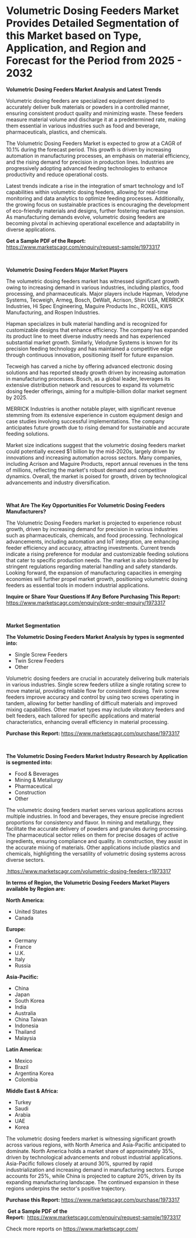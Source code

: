 <p><h1>Volumetric Dosing Feeders Market Provides Detailed Segmentation of this Market based on Type, Application, and Region and Forecast for the Period from 2025 - 2032</h1></p><p><strong>Volumetric Dosing Feeders Market Analysis and Latest Trends</strong></p>
<p><p>Volumetric dosing feeders are specialized equipment designed to accurately deliver bulk materials or powders in a controlled manner, ensuring consistent product quality and minimizing waste. These feeders measure material volume and discharge it at a predetermined rate, making them essential in various industries such as food and beverage, pharmaceuticals, plastics, and chemicals.</p><p>The Volumetric Dosing Feeders Market is expected to grow at a CAGR of 10.1% during the forecast period. This growth is driven by increasing automation in manufacturing processes, an emphasis on material efficiency, and the rising demand for precision in production lines. Industries are progressively adopting advanced feeding technologies to enhance productivity and reduce operational costs.</p><p>Latest trends indicate a rise in the integration of smart technology and IoT capabilities within volumetric dosing feeders, allowing for real-time monitoring and data analytics to optimize feeding processes. Additionally, the growing focus on sustainable practices is encouraging the development of eco-friendly materials and designs, further fostering market expansion. As manufacturing demands evolve, volumetric dosing feeders are becoming pivotal in achieving operational excellence and adaptability in diverse applications.</p></p>
<p><strong>Get a Sample PDF of the Report:&nbsp;</strong> <a href="https://www.marketscagr.com/enquiry/request-sample/1973317?utm_campaign=2840&utm_medium=2&utm_source=Github&utm_content=ia&utm_term=02032025&utm_id=volumetric-dosing-feeders">https://www.marketscagr.com/enquiry/request-sample/1973317</a></p>
<p>&nbsp;</p>
<p><strong>Volumetric Dosing Feeders Major Market Players</strong></p>
<p><p>The volumetric dosing feeders market has witnessed significant growth owing to increasing demand in various industries, including plastics, food processing, and pharmaceuticals. Major players include Hapman, Velodyne Systems, Tecweigh, Armeg, Bosch, DeWalt, Acrison, Shini USA, MERRICK Industries, Hi Spec Engineering, Maguire Products Inc., ROXEL, KWS Manufacturing, and Rospen Industries. </p><p>Hapman specializes in bulk material handling and is recognized for customizable designs that enhance efficiency. The company has expanded its product line to meet diverse industry needs and has experienced substantial market growth. Similarly, Velodyne Systems is known for its precision feeding technology and has maintained a competitive edge through continuous innovation, positioning itself for future expansion.</p><p>Tecweigh has carved a niche by offering advanced electronic dosing solutions and has reported steady growth driven by increasing automation in manufacturing processes. Bosch, as a global leader, leverages its extensive distribution network and resources to expand its volumetric dosing feeder offerings, aiming for a multiple-billion dollar market segment by 2025.</p><p>MERRICK Industries is another notable player, with significant revenue stemming from its extensive experience in custom equipment design and case studies involving successful implementations. The company anticipates future growth due to rising demand for sustainable and accurate feeding solutions.</p><p>Market size indications suggest that the volumetric dosing feeders market could potentially exceed $1 billion by the mid-2020s, largely driven by innovations and increasing automation across sectors. Many companies, including Acrison and Maguire Products, report annual revenues in the tens of millions, reflecting the market's robust demand and competitive dynamics. Overall, the market is poised for growth, driven by technological advancements and industry diversification.</p></p>
<p>&nbsp;</p>
<p><strong>What Are The Key Opportunities For Volumetric Dosing Feeders Manufacturers?</strong></p>
<p><p>The Volumetric Dosing Feeders market is projected to experience robust growth, driven by increasing demand for precision in various industries such as pharmaceuticals, chemicals, and food processing. Technological advancements, including automation and IoT integration, are enhancing feeder efficiency and accuracy, attracting investments. Current trends indicate a rising preference for modular and customizable feeding solutions that cater to specific production needs. The market is also bolstered by stringent regulations regarding material handling and safety standards. Looking forward, the expansion of manufacturing capacities in emerging economies will further propel market growth, positioning volumetric dosing feeders as essential tools in modern industrial applications.</p></p>
<p><strong>Inquire or Share Your Questions If Any Before Purchasing This Report:</strong> <a href="https://www.marketscagr.com/enquiry/pre-order-enquiry/1973317?utm_campaign=2840&utm_medium=2&utm_source=Github&utm_content=ia&utm_term=02032025&utm_id=volumetric-dosing-feeders">https://www.marketscagr.com/enquiry/pre-order-enquiry/1973317</a></p>
<p>&nbsp;</p>
<p><strong>Market Segmentation</strong></p>
<p><strong>The Volumetric Dosing Feeders Market Analysis by types is segmented into:</strong></p>
<p><ul><li>Single Screw Feeders</li><li>Twin Screw Feeders</li><li>Other</li></ul></p>
<p><p>Volumetric dosing feeders are crucial in accurately delivering bulk materials in various industries. Single screw feeders utilize a single rotating screw to move material, providing reliable flow for consistent dosing. Twin screw feeders improve accuracy and control by using two screws operating in tandem, allowing for better handling of difficult materials and improved mixing capabilities. Other market types may include vibratory feeders and belt feeders, each tailored for specific applications and material characteristics, enhancing overall efficiency in material processing.</p></p>
<p><strong>Purchase this Report:&nbsp;</strong><a href="https://www.marketscagr.com/purchase/1973317?utm_campaign=2840&utm_medium=2&utm_source=Github&utm_content=ia&utm_term=02032025&utm_id=volumetric-dosing-feeders">https://www.marketscagr.com/purchase/1973317</a></p>
<p>&nbsp;</p>
<p><strong>The Volumetric Dosing Feeders Market Industry Research by Application is segmented into:</strong></p>
<p><ul><li>Food & Beverages</li><li>Mining & Metallurgy</li><li>Pharmaceutical</li><li>Construction</li><li>Other</li></ul></p>
<p><p>The volumetric dosing feeders market serves various applications across multiple industries. In food and beverages, they ensure precise ingredient proportions for consistency and flavor. In mining and metallurgy, they facilitate the accurate delivery of powders and granules during processing. The pharmaceutical sector relies on them for precise dosages of active ingredients, ensuring compliance and quality. In construction, they assist in the accurate mixing of materials. Other applications include plastics and chemicals, highlighting the versatility of volumetric dosing systems across diverse sectors.</p></p>
<p><a href="https://www.marketscagr.com/volumetric-dosing-feeders-r1973317?utm_campaign=2840&utm_medium=2&utm_source=Github&utm_content=ia&utm_term=02032025&utm_id=volumetric-dosing-feeders">&nbsp;https://www.marketscagr.com/volumetric-dosing-feeders-r1973317</a></p>
<p><strong>In terms of Region, the Volumetric Dosing Feeders Market Players available by Region are:</strong></p>
<p>
    <p> <strong> North America: </strong>
        <ul>
            <li>United States</li>
            <li>Canada</li>
        </ul>
        </p> 
    <p> <strong> Europe: </strong>
        <ul>
            <li>Germany</li>
            <li>France</li>
            <li>U.K.</li>
            <li>Italy</li>
            <li>Russia</li>
        </ul>
        </p> 
    <p> <strong> Asia-Pacific: </strong>
        <ul>
            <li>China</li>
            <li>Japan</li>
            <li>South Korea</li>
            <li>India</li>
            <li>Australia</li>
            <li>China Taiwan</li>
            <li>Indonesia</li>
            <li>Thailand</li>
            <li>Malaysia</li>
        </ul>
        </p> 
    <p> <strong> Latin America: </strong>
        <ul>
            <li>Mexico</li>
            <li>Brazil</li>
            <li>Argentina Korea</li>
            <li>Colombia</li>
        </ul>
        </p> 
    <p> <strong> Middle East & Africa: </strong>
        <ul>
            <li>Turkey</li>
            <li>Saudi</li>
            <li>Arabia</li>
            <li>UAE</li>
            <li>Korea</li>
        </ul>
    </p>
    </p>
<p><p>The volumetric dosing feeders market is witnessing significant growth across various regions, with North America and Asia-Pacific anticipated to dominate. North America holds a market share of approximately 35%, driven by technological advancements and robust industrial applications. Asia-Pacific follows closely at around 30%, spurred by rapid industrialization and increasing demand in manufacturing sectors. Europe accounts for 25%, while China is projected to capture 20%, driven by its expanding manufacturing landscape. The continued expansion in these regions underpins the sector's positive trajectory.</p></p>
<p><strong>Purchase this Report: </strong><a href="https://www.marketscagr.com/purchase/1973317?utm_campaign=2840&utm_medium=2&utm_source=Github&utm_content=ia&utm_term=02032025&utm_id=volumetric-dosing-feeders">https://www.marketscagr.com/purchase/1973317</a></p>
<p>&nbsp;<strong>Get a Sample PDF of the Report:&nbsp;&nbsp;</strong><a href="https://www.marketscagr.com/enquiry/request-sample/1973317?utm_campaign=2840&utm_medium=2&utm_source=Github&utm_content=ia&utm_term=02032025&utm_id=volumetric-dosing-feeders">https://www.marketscagr.com/enquiry/request-sample/1973317</a></p>
<p><strong></strong></p>
<p>Check more reports on <a href="https://www.marketscagr.com/?utm_campaign=2840&utm_medium=2&utm_source=Github&utm_content=ia&utm_term=02032025&utm_id=volumetric-dosing-feeders">https://www.marketscagr.com/</a></p>